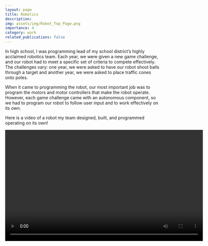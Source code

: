```yaml
---
layout: page
title: Robotics
description:
img: assets/img/Robot_Top_Page.png
importance: 4
category: work
related_publications: false
---
```



In high school, I was programming lead of my school district’s highly acclaimed robotics team. Each year, we were given a new game challenge, and our robot had to meet a specific set of criteria to compete effectively. The challenges vary: one year, we were asked to have our robot shoot balls through a target and another year, we were asked to place traffic cones onto poles.

When it came to programming the robot, our most important job was to program the motors and motor controllers that make the robot operate. However, each game challenge came with an autonomous component, so we had to program our robot to follow user input and to work effectively on its own.

Here is a video of a robot my team designed, built, and programmed operating on its own!

<video width="640" height="360" controls>
  <source src="/assets/video/Robot_Demo.mp4" type="video/mp4">
  Your browser does not support the video tag.
</video>